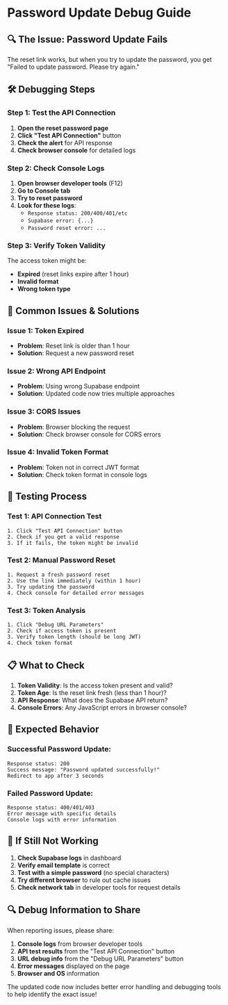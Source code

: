 # Password Update Debug Guide

## 🔍 **The Issue: Password Update Fails**

The reset link works, but when you try to update the password, you get "Failed to update password. Please try again."

## 🛠️ **Debugging Steps**

### Step 1: Test the API Connection

1. **Open the reset password page**
2. **Click "Test API Connection"** button
3. **Check the alert** for API response
4. **Check browser console** for detailed logs

### Step 2: Check Console Logs

1. **Open browser developer tools** (F12)
2. **Go to Console tab**
3. **Try to reset password**
4. **Look for these logs**:
   - `Response status: 200/400/401/etc`
   - `Supabase error: {...}`
   - `Password reset error: ...`

### Step 3: Verify Token Validity

The access token might be:
- **Expired** (reset links expire after 1 hour)
- **Invalid format**
- **Wrong token type**

## 🔧 **Common Issues & Solutions**

### Issue 1: Token Expired
- **Problem**: Reset link is older than 1 hour
- **Solution**: Request a new password reset

### Issue 2: Wrong API Endpoint
- **Problem**: Using wrong Supabase endpoint
- **Solution**: Updated code now tries multiple approaches

### Issue 3: CORS Issues
- **Problem**: Browser blocking the request
- **Solution**: Check browser console for CORS errors

### Issue 4: Invalid Token Format
- **Problem**: Token not in correct JWT format
- **Solution**: Check token format in console logs

## 🧪 **Testing Process**

### Test 1: API Connection Test
```
1. Click "Test API Connection" button
2. Check if you get a valid response
3. If it fails, the token might be invalid
```

### Test 2: Manual Password Reset
```
1. Request a fresh password reset
2. Use the link immediately (within 1 hour)
3. Try updating the password
4. Check console for detailed error messages
```

### Test 3: Token Analysis
```
1. Click "Debug URL Parameters"
2. Check if access token is present
3. Verify token length (should be long JWT)
4. Check token format
```

## 📋 **What to Check**

1. **Token Validity**: Is the access token present and valid?
2. **Token Age**: Is the reset link fresh (less than 1 hour)?
3. **API Response**: What does the Supabase API return?
4. **Console Errors**: Any JavaScript errors in browser console?

## 🎯 **Expected Behavior**

### Successful Password Update:
```
Response status: 200
Success message: "Password updated successfully!"
Redirect to app after 3 seconds
```

### Failed Password Update:
```
Response status: 400/401/403
Error message with specific details
Console logs with error information
```

## 🚨 **If Still Not Working**

1. **Check Supabase logs** in dashboard
2. **Verify email template** is correct
3. **Test with a simple password** (no special characters)
4. **Try different browser** to rule out cache issues
5. **Check network tab** in developer tools for request details

## 🔍 **Debug Information to Share**

When reporting issues, please share:

1. **Console logs** from browser developer tools
2. **API test results** from the "Test API Connection" button
3. **URL debug info** from the "Debug URL Parameters" button
4. **Error messages** displayed on the page
5. **Browser and OS** information

The updated code now includes better error handling and debugging tools to help identify the exact issue! 